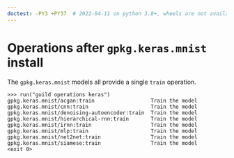 ```yaml
---
doctest: -PY3 +PY37  # 2022-04-11 on python 3.8+, wheels are not available for h5py<3, so we fail to build. These tests can't currently pass on python 3.8+
---
```


# Operations after `gpkg.keras.mnist` install

The `gpkg.keras.mnist` models all provide a single `train` operation.

    >>> run("guild operations keras")
    gpkg.keras.mnist/acgan:train                  Train the model
    gpkg.keras.mnist/cnn:train                    Train the model
    gpkg.keras.mnist/denoising-autoencoder:train  Train the model
    gpkg.keras.mnist/hierarchical-rnn:train       Train the model
    gpkg.keras.mnist/irnn:train                   Train the model
    gpkg.keras.mnist/mlp:train                    Train the model
    gpkg.keras.mnist/net2net:train                Train the model
    gpkg.keras.mnist/siamese:train                Train the model
    <exit 0>
